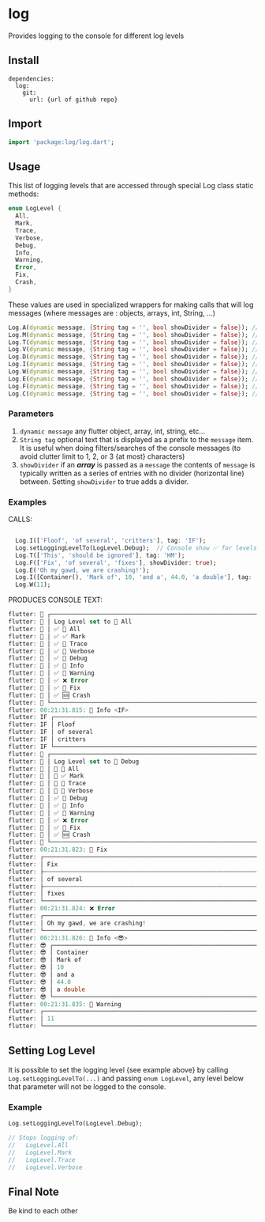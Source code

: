 # log

Provides logging to the console for different log levels

## Install

```text
dependencies:
  log:
    git:
      url: {url of github repo}
```

## Import

```dart
import 'package:log/log.dart';
```

## Usage

This list of logging levels that are accessed through special Log class static methods:

```dart
enum LogLevel {
  All,
  Mark,
  Trace,
  Verbose,
  Debug,
  Info,
  Warning,
  Error,
  Fix,
  Crash,
}
```

These values are used in specialized wrappers for making calls that will log messages (where messages are : objects, arrays, int, String, ...)

```dart
Log.A(dynamic message, {String tag = '', bool showDivider = false}); // All
Log.M(dynamic message, {String tag = '', bool showDivider = false}); // Mark
Log.T(dynamic message, {String tag = '', bool showDivider = false}); // Trace
Log.V(dynamic message, {String tag = '', bool showDivider = false}); // Verbose
Log.D(dynamic message, {String tag = '', bool showDivider = false}); // Debug
Log.I(dynamic message, {String tag = '', bool showDivider = false}); // Info
Log.W(dynamic message, {String tag = '', bool showDivider = false}); // Warning
Log.E(dynamic message, {String tag = '', bool showDivider = false}); // Error
Log.F(dynamic message, {String tag = '', bool showDivider = false}); // Fix
Log.C(dynamic message, {String tag = '', bool showDivider = false}); // Crash {will throw flutter error}
```

### Parameters

1) ```dynamic message``` any flutter object, array, int, string, etc...
2) ```String tag``` optional text that is displayed as a prefix to the ```message``` item. It is useful when doing filters/searches of the console messages (to avoid clutter limit to 1, 2, or 3 {at most} characters)
3) ```showDivider``` if an ***array*** is passed as a ```message``` the contents of ```message``` is typically written as a series of entries with no divider (horizontal line) between. Setting ```showDivider``` to true adds a divider.

### Examples

CALLS:

```dart

  Log.I(['Floof', 'of several', 'critters'], tag: 'IF');
  Log.setLoggingLevelTo(LogLevel.Debug);  // Console show ✅ for levels logged, 🚫 for levels not logged
  Log.T(['This', 'should be ignored'], tag: 'HM');
  Log.F(['Fix', 'of several', 'fixes'], showDivider: true);
  Log.E('Oh my gawd, we are crashing!');
  Log.I([Container(), 'Mark of', 10, 'and a', 44.0, 'a double'], tag: '😎');
  Log.W(11);
```

PRODUCES CONSOLE TEXT:

```dart
flutter: 🔴 ┌─────────────────────────────────────────────────────────────────────────────────
flutter: 🔴 │ Log Level set to 🔗 All
flutter: 🔴 │ ✅ 🔗 All
flutter: 🔴 │ ✅ ✅ Mark
flutter: 🔴 │ ✅ 🧭 Trace
flutter: 🔴 │ ✅ 📣 Verbose
flutter: 🔴 │ ✅ 🐞 Debug
flutter: 🔴 │ ✅ 📝 Info
flutter: 🔴 │ ✅ 🚸 Warning
flutter: 🔴 │ ✅ ❌ Error
flutter: 🔴 │ ✅ 🚧 Fix
flutter: 🔴 │ ✅ 🆘 Crash
flutter: 🔴 └─────────────────────────────────────────────────────────────────────────────────
flutter: 00:21:31.815: 📝 Info <IF>
flutter: IF ┌─────────────────────────────────────────────────────────────────────────────────
flutter: IF │ Floof
flutter: IF │ of several
flutter: IF │ critters
flutter: IF └─────────────────────────────────────────────────────────────────────────────────
flutter: 🔴 ┌─────────────────────────────────────────────────────────────────────────────────
flutter: 🔴 │ Log Level set to 🐞 Debug
flutter: 🔴 │ 🚫 🔗 All
flutter: 🔴 │ 🚫 ✅ Mark
flutter: 🔴 │ 🚫 🧭 Trace
flutter: 🔴 │ 🚫 📣 Verbose
flutter: 🔴 │ ✅ 🐞 Debug
flutter: 🔴 │ ✅ 📝 Info
flutter: 🔴 │ ✅ 🚸 Warning
flutter: 🔴 │ ✅ ❌ Error
flutter: 🔴 │ ✅ 🚧 Fix
flutter: 🔴 │ ✅ 🆘 Crash
flutter: 🔴 └─────────────────────────────────────────────────────────────────────────────────
flutter: 00:21:31.823: 🚧 Fix
flutter: ┌─────────────────────────────────────────────────────────────────────────────────────────
flutter: │ Fix
flutter: ├┄┄┄┄┄┄┄┄┄┄┄┄┄┄┄┄┄┄┄┄┄┄┄┄┄┄┄┄┄┄┄┄┄┄┄┄┄┄┄┄┄┄┄┄┄┄┄┄┄┄┄┄┄┄┄┄┄┄┄┄┄┄┄┄┄┄┄┄┄┄┄┄┄┄┄┄┄┄┄┄┄┄┄┄┄┄┄┄┄
flutter: │ of several
flutter: ├┄┄┄┄┄┄┄┄┄┄┄┄┄┄┄┄┄┄┄┄┄┄┄┄┄┄┄┄┄┄┄┄┄┄┄┄┄┄┄┄┄┄┄┄┄┄┄┄┄┄┄┄┄┄┄┄┄┄┄┄┄┄┄┄┄┄┄┄┄┄┄┄┄┄┄┄┄┄┄┄┄┄┄┄┄┄┄┄┄
flutter: │ fixes
flutter: └─────────────────────────────────────────────────────────────────────────────────────────
flutter: 00:21:31.824: ❌ Error
flutter: ┌─────────────────────────────────────────────────────────────────────────────────────────
flutter: │ Oh my gawd, we are crashing!
flutter: └─────────────────────────────────────────────────────────────────────────────────────────
flutter: 00:21:31.826: 📝 Info <😎>
flutter: 😎 ┌──────────────────────────────────────────────────────────────────────────────────────
flutter: 😎 │ Container
flutter: 😎 │ Mark of
flutter: 😎 │ 10
flutter: 😎 │ and a
flutter: 😎 │ 44.0
flutter: 😎 │ a double
flutter: 😎 └─────────────────────────────────────────────────────────────────────────────────────────────
flutter: 00:21:31.835: 🚸 Warning
flutter: ┌────────────────────────────────────────────────────────────────────────────────────────────────
flutter: │ 11
flutter: └────────────────────────────────────────────────────────────────────────────────────────────────
```

## Setting Log Level

It is possible to set the logging level {see example above} by calling ```Log.setLoggingLevelTo(...)``` and passing ```enum LogLevel```, any level below that parameter will not be logged to the console.

### Example

```dart
Log.setLoggingLevelTo(LogLevel.Debug);

// Stops logging of:
//   LogLevel.All
//   LogLevel.Mark
//   LogLevel.Trace
//   LogLevel.Verbose
```

## Final Note

Be kind to each other
